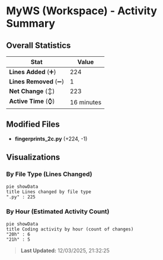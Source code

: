 # MyWS (Workspace) - Activity Summary 

## Overall Statistics

| Stat                   | Value                                                             |
| ---------------------- | ----------------------------------------------------------------- |
| **Lines Added** (➕)   | 224                                          |
| **Lines Removed** (➖) | 1                                        |
| **Net Change** (↕)    | 223                |
| **Active Time** (⌚)   | 16 minutes |


## Modified Files
- **fingerprints_2c.py** (+224, -1)

## Visualizations

### By File Type (Lines Changed)

```mermaid
pie showData
title Lines changed by file type
".py" : 225
```

### By Hour (Estimated Activity Count)

```mermaid
pie showData
title Coding activity by hour (count of changes)
"20h" : 6
"21h" : 5
```


> **Last Updated:** 12/03/2025, 21:32:25